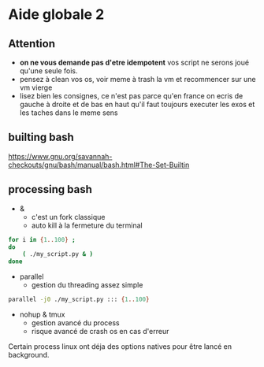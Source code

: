 # Aide globale 2

## Attention

- **on ne vous demande pas d'etre idempotent** vos script ne serons joué qu'une seule fois.
- pensez à clean vos os, voir meme à trash la vm et recommencer sur une vm vierge
- lisez bien les consignes, ce n'est pas parce qu'en france on ecris de gauche à droite et de bas en haut qu'il faut toujours executer les exos et les taches dans le meme sens

## builting bash

https://www.gnu.org/savannah-checkouts/gnu/bash/manual/bash.html#The-Set-Builtin


## processing bash

- &
  - c'est un fork classique
  - auto kill à la fermeture du terminal

```bash
for i in {1..100} ;
do
    ( ./my_script.py & )
done
```

- parallel
  - gestion du threading assez simple
````bash
parallel -j0 ./my_script.py ::: {1..100}
````

- nohup & tmux
  - gestion avancé du process
  - risque avancé de crash os en cas d'erreur

Certain process linux ont déja des options natives pour être lancé en background.